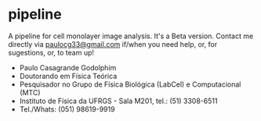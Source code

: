 # pipeline
A pipeline for cell monolayer image analysis. It's a Beta version. Contact me directly via paulocg33@gmail.com if/when you need help, or, for sugestions, or, to team up!


- Paulo Casagrande Godolphim 
- Doutorando em Física Teórica
- Pesquisador no Grupo de Física Biológica (LabCel) e Computacional (MTC)
- Instituto de Física da UFRGS - Sala M201, tel.: (51) 3308-6511
- Tel./Whats: (051) 98619-9919
